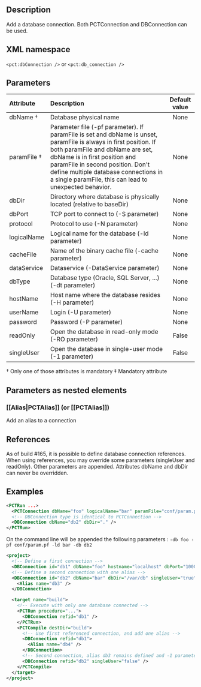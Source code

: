 ## Description

Add a database connection. Both PCTConnection and DBConnection can be used.

## XML namespace

`<pct:dbConnection />` or `<pct:db_connection />`

## Parameters

| **Attribute**| **Description**| **Default value**|
|:-------------|:---------------|:----------------:|
|dbName †       |Database physical name|None|
|paramFile †    |Parameter file (-pf parameter). If paramFile is set and dbName is unset, paramFile is always in first position. If both paramFile and dbName are set, dbName is in first position and paramFile in second position. Don't define multiple database connections in a single paramFile, this can lead to unexpected behavior.|None|
|dbDir         |Directory where database is physically located (relative to baseDir)|None |
|dbPort        |TCP port to connect to (-S parameter)|None|
|protocol      |Protocol to use (-N parameter)|None|
|logicalName   |Logical name for the database (-ld parameter)|None|
|cacheFile     |Name of the binary cache file (-cache parameter)|None|
|dataService   |Dataservice (-DataService parameter)|None|
|dbType        |Database type (Oracle, SQL Server, ...) (-dt parameter)|None|
|hostName      |Host name where the database resides (-H parameter)|None|
|userName      |Login (-U parameter)|None|
|password      |Password (-P parameter)|None|
|readOnly      |Open the database in read-only mode (-RO parameter)|False|
|singleUser    |Open the database in single-user mode (-1 parameter)|False|

† Only one of those attributes is mandatory
‡ Mandatory attribute

## Parameters as nested elements

### [[Alias|PCTAlias]] (or [[PCTAlias]])

Add an alias to a connection

## References

As of build #165, it is possible to define database connection references. When using references, you may override some parameters (singleUser and readOnly). Other parameters are appended. Attributes dbName and dbDir can never be overridden.

## Examples
```xml
<PCTRun ...>
  <PCTConnection dbName="foo" logicalName="bar" paramFile="conf/param.pf"/>
  <!-- DBConnection type is identical to PCTConnection -->
  <DBConnection dbName="db2" dbDir="." />
</PCTRun>
```
On the command line will be appended the following parameters : `-db foo -pf conf/param.pf -ld bar -db db2`

```xml
<project>
  <!-- Define a first connection -->
  <DBConnection id="db1" dbName="foo" hostname="localhost" dbPort="10000" />
  <!-- Define a second connection with one alias -->
  <DBConnection id="db2" dbName="bar" dbDir="/var/db" singleUser="true">
    <Alias name="db3" />
  </DBConnection>

  <target name="build">
    <!-- Execute with only one database connected -->
    <PCTRun procedure="...">
      <DBConnection refid="db1" />
    </PCTRun>
    <PCTCompile destDir="build">
      <!-- Use first referenced connection, and add one alias -->
      <DBConnection refid="db1">
        <Alias name="db4" />
      </DBConnection>
      <!-- Second connection, alias db3 remains defined and -1 parameter is removed -->
      <DBConnection refid="db2" singleUser="false" />
    </PCTCompile>
  </target>
</project>
```